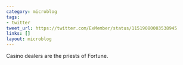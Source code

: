 ```yaml
---
category: microblog
tags:
- twitter
tweet_url: https://twitter.com/ExMember/status/11519080003538945
links: []
layout: microblog
---
```

Casino dealers are the priests of Fortune.
